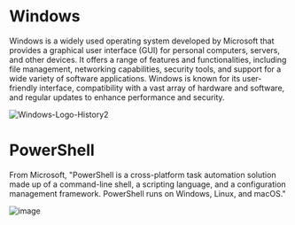 # Windows

Windows is a widely used operating system developed by Microsoft that provides a graphical user interface (GUI) for personal computers, servers, and other devices. It offers a range of features and functionalities, including file management, networking capabilities, security tools, and support for a wide variety of software applications. Windows is known for its user-friendly interface, compatibility with a vast array of hardware and software, and regular updates to enhance performance and security.

![Windows-Logo-History2](https://github.com/JasmineH18/Windows/assets/156473751/22165498-2654-4b67-bfab-6488c8c3ac7b)




# PowerShell

From Microsoft, "PowerShell is a cross-platform task automation solution made up of a command-line shell, a scripting language, and a configuration management framework. PowerShell runs on Windows, Linux, and macOS."

![image](https://github.com/JasmineH18/Powershell/assets/156473751/caa5e65f-1ecc-4cdc-8361-f129af5db814)

